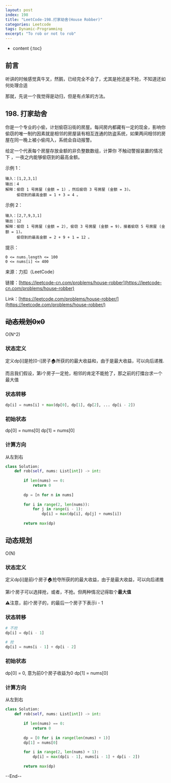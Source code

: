 ```yaml
---
layout: post
index: 198
title: "LeetCode-198.打家劫舍(House Robber)"
categories: Leetcode
tags: Dynamic-Programming
excerpt: "To rob or not to rob"
---
```


* content
{:toc}

## 前言

听讲的时候感觉真牛叉，然鹅，已经完全不会了，尤其是抢还是不抢，不知道还如何处理合适

那就，先说一个我觉得是动归，但是有点笨的方法。

## 198. 打家劫舍

你是一个专业的小偷，计划偷窃沿街的房屋。每间房内都藏有一定的现金，影响你偷窃的唯一制约因素就是相邻的房屋装有相互连通的防盗系统，如果两间相邻的房屋在同一晚上被小偷闯入，系统会自动报警。

给定一个代表每个房屋存放金额的非负整数数组，计算你 不触动警报装置的情况下 ，一夜之内能够偷窃到的最高金额。

示例 1：

```
输入：[1,2,3,1]
输出：4
解释：偷窃 1 号房屋 (金额 = 1) ，然后偷窃 3 号房屋 (金额 = 3)。
     偷窃到的最高金额 = 1 + 3 = 4 。
```

示例 2：

```
输入：[2,7,9,3,1]
输出：12
解释：偷窃 1 号房屋 (金额 = 2), 偷窃 3 号房屋 (金额 = 9)，接着偷窃 5 号房屋 (金额 = 1)。
     偷窃到的最高金额 = 2 + 9 + 1 = 12 。
```

提示：

```
0 <= nums.length <= 100
0 <= nums[i] <= 400
```

来源：力扣（LeetCode）

链接：[https://leetcode-cn.com/problems/house-robber](https://leetcode-cn.com/problems/house-robber)

Link：[https://leetcode.com/problems/house-robber/](https://leetcode.com/problems/house-robber/)

## ~~动态规划0x0~~

O(N^2)

### 状态定义

定义dp[i]是抢[0-i]房子🏠所获的的最大收益和，由于是最大收益，可以向后递推.

而且我们假设，第i个房子一定抢，相邻的肯定不能抢了，那之前的打擂台求一个最大值

### 状态转移

```python
dp[i] = nums[i] + max(dp[0], dp[1], dp[2], ... dp[i - 2])
```

### 初始状态

dp[0] = nums[0]
dp[1] = nums[0]

### 计算方向

从左到右

```python
class Solution:
    def rob(self, nums: List[int]) -> int:
        
        if len(nums) == 0:
            return 0
        
        dp = [n for n in nums]
        
        for i in range(2, len(nums)):
            for j in range(i - 1):
                dp[i] = max(dp[i], dp[j] + nums[i])
           
        return max(dp)
```

## 动态规划

O(N)

### 状态定义

定义dp[i]是前i个房子🏠抢夺所获的的最大收益，由于是最大收益，可以向后递推

第i个房子可以选择抢，或者，不抢。但两种情况记得取个**最大值**

⚠️注意，前i个房子的，的最后一个房子下表示i - 1

### 状态转移

```python
# 不抢
dp[i] = dp[i - 1]

# 抢
dp[i] = nums[i - 1] + dp[i - 2]
```

### 初始状态

dp[0] = 0, 意为前0个房子收益为0
dp[1] = nums[0]

### 计算方向

从左到右

```python
class Solution:
    def rob(self, nums: List[int]) -> int:
        
        if len(nums) == 0:
            return 0
        
        dp = [0 for i in range(len(nums) + 1)]
        dp[1] = nums[0]
        
        for i in range(2, len(nums) + 1):
            dp[i] = max(dp[i - 1], nums[i - 1] + dp[i - 2])
            
        return max(dp)
```

--End--
